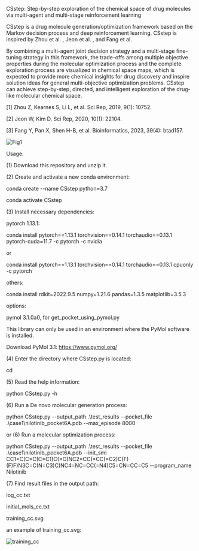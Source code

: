 CSstep: Step-by-step exploration of the chemical space of drug molecules via multi-agent and multi-stage reinforcement learning

CSstep is a drug molecule generation/optimization framework based on the Markov decision process and deep reinforcement learning. CSstep is inspired by Zhou et al. , Jeon et al. , and Fang et al.

By combining a multi-agent joint decision strategy and a multi-stage fine-tuning strategy in this framework, the trade-offs among multiple objective properties during the molecular optimization process and the complete exploration process are visualized in chemical space maps, which is expected to provide more chemical insights for drug discovery and inspire solution ideas for general multi-objective optimization problems. 
CSstep can achieve step-by-step, directed, and intelligent exploration of the drug-like molecular chemical space.

[1] Zhou Z, Kearnes S, Li L, et al. Sci Rep, 2019, 9(1): 10752.

[2] Jeon W, Kim D. Sci Rep, 2020, 10(1): 22104.

[3] Fang Y, Pan X, Shen H-B, et al. Bioinformatics, 2023, 39(4): btad157.

![Fig1](https://github.com/user-attachments/assets/f55f48f6-106d-4ccc-b991-57f4dca0a463)


Usage:

(1) Download this repository and unzip it.

(2) Create and activate a new conda environment:

conda create --name CSstep python=3.7

conda activate CSstep

(3) Install necessary dependencies:

pytorch 1.13.1:

conda install pytorch==1.13.1 torchvision==0.14.1 torchaudio==0.13.1 pytorch-cuda=11.7 -c pytorch -c nvidia

or

conda install pytorch==1.13.1 torchvision==0.14.1 torchaudio==0.13.1 cpuonly -c pytorch

others:

conda install rdkit=2022.9.5 numpy=1.21.6 pandas=1.3.5 matplotlib=3.5.3

options: 

pymol 3.1.0a0, for get_pocket_using_pymol.py

This library can only be used in an environment where the PyMol software is installed.

Download PyMol 3.1: https://www.pymol.org/

(4) Enter the directory where CSstep.py is located:

cd <the directory where CSstep.py is located>

(5) Read the help information:

python CSstep.py -h

(6) Run a De novo molecular generation process:

python CSstep.py --output_path .\test_results --pocket_file .\case1\nilotinib_pocket6A.pdb --max_episode 8000

or (6) Run a molecular optimization process:

python CSstep.py --output_path .\test_results --pocket_file .\case1\nilotinib_pocket6A.pdb --init_smi CC1=C(C=C(C=C1)C(=O)NC2=CC(=CC(=C2)C(F)(F)F)N3C=C(N=C3)C)NC4=NC=CC(=N4)C5=CN=CC=C5 --program_name Nilotinib

(7) Find result files in the output path:

log_cc.txt

initial_mols_cc.txt

training_cc.svg

an example of training_cc.svg:

![training_cc](https://github.com/user-attachments/assets/b959d127-561c-4fe8-a4f0-9c39d4e37108)
